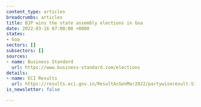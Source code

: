 ```yaml
---
content_type: articles
breadcrumbs: articles
title: BJP wins the state assembly elections in Goa
date: 2022-03-16 07:00:00 +0000
states:
- Goa
sectors: []
subsectors: []
sources:
- name: Business Standard
  url: https://www.business-standard.com/elections
details:
- name: ECI Results
  url: https://results.eci.gov.in/ResultAcGenMar2022/partywiseresult-S19.htm?st=S19
is_newsletter: false

---
```

